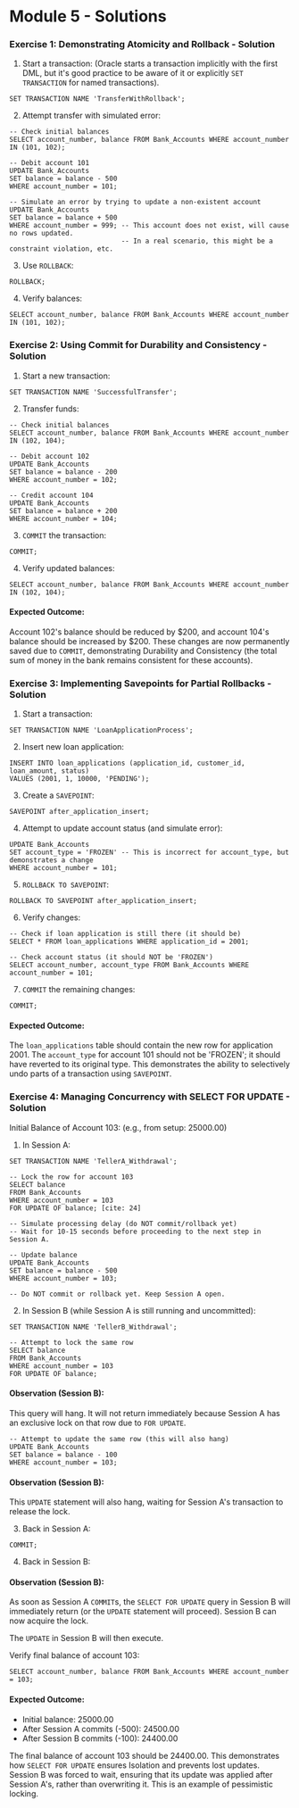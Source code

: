 # Module 5 - Solutions

### Exercise 1: Demonstrating Atomicity and Rollback - Solution

1. Start a transaction: (Oracle starts a transaction implicitly with the first DML, but it's good practice to be aware of it or explicitly `SET TRANSACTION` for named transactions).

```
SET TRANSACTION NAME 'TransferWithRollback';
```

2. Attempt transfer with simulated error:

```
-- Check initial balances
SELECT account_number, balance FROM Bank_Accounts WHERE account_number IN (101, 102);

-- Debit account 101
UPDATE Bank_Accounts
SET balance = balance - 500
WHERE account_number = 101;

-- Simulate an error by trying to update a non-existent account
UPDATE Bank_Accounts
SET balance = balance + 500
WHERE account_number = 999; -- This account does not exist, will cause no rows updated.
                            -- In a real scenario, this might be a constraint violation, etc.
```

3. Use `ROLLBACK`:

```
ROLLBACK;
```

4. Verify balances:

```
SELECT account_number, balance FROM Bank_Accounts WHERE account_number IN (101, 102);
```

### Exercise 2: Using Commit for Durability and Consistency - Solution

1. Start a new transaction:

```
SET TRANSACTION NAME 'SuccessfulTransfer';
```

2. Transfer funds:

```
-- Check initial balances
SELECT account_number, balance FROM Bank_Accounts WHERE account_number IN (102, 104);

-- Debit account 102
UPDATE Bank_Accounts
SET balance = balance - 200
WHERE account_number = 102;

-- Credit account 104
UPDATE Bank_Accounts
SET balance = balance + 200
WHERE account_number = 104;
```

3. `COMMIT` the transaction:

```
COMMIT;
```

4. Verify updated balances:

```
SELECT account_number, balance FROM Bank_Accounts WHERE account_number IN (102, 104);
```

#### Expected Outcome: 

Account 102's balance should be reduced by $200, and account 104's balance should be increased by $200. These changes are now permanently saved due to `COMMIT`, demonstrating Durability and Consistency (the total sum of money in the bank remains consistent for these accounts).

### Exercise 3: Implementing Savepoints for Partial Rollbacks - Solution

1. Start a transaction:

```
SET TRANSACTION NAME 'LoanApplicationProcess';
```

2. Insert new loan application:

```
INSERT INTO loan_applications (application_id, customer_id, loan_amount, status)
VALUES (2001, 1, 10000, 'PENDING');
```

3. Create a `SAVEPOINT`:

```
SAVEPOINT after_application_insert;
```

4. Attempt to update account status (and simulate error):

```
UPDATE Bank_Accounts
SET account_type = 'FROZEN' -- This is incorrect for account_type, but demonstrates a change
WHERE account_number = 101;
```

5. `ROLLBACK TO SAVEPOINT`:

```
ROLLBACK TO SAVEPOINT after_application_insert;
```

6. Verify changes:

```
-- Check if loan application is still there (it should be)
SELECT * FROM loan_applications WHERE application_id = 2001;

-- Check account status (it should NOT be 'FROZEN')
SELECT account_number, account_type FROM Bank_Accounts WHERE account_number = 101;
```

7. `COMMIT` the remaining changes:

```
COMMIT;
```

#### Expected Outcome: 

The `loan_applications` table should contain the new row for application 2001. The `account_type` for account 101 should not be 'FROZEN'; it should have reverted to its original type. This demonstrates the ability to selectively undo parts of a transaction using `SAVEPOINT`.

### Exercise 4: Managing Concurrency with SELECT FOR UPDATE - Solution

Initial Balance of Account 103: (e.g., from setup: 25000.00)

1. In Session A:

```
SET TRANSACTION NAME 'TellerA_Withdrawal';

-- Lock the row for account 103
SELECT balance
FROM Bank_Accounts
WHERE account_number = 103
FOR UPDATE OF balance; [cite: 24]

-- Simulate processing delay (do NOT commit/rollback yet)
-- Wait for 10-15 seconds before proceeding to the next step in Session A.

-- Update balance
UPDATE Bank_Accounts
SET balance = balance - 500
WHERE account_number = 103;

-- Do NOT commit or rollback yet. Keep Session A open.
```

2. In Session B (while Session A is still running and uncommitted):

```
SET TRANSACTION NAME 'TellerB_Withdrawal';

-- Attempt to lock the same row
SELECT balance
FROM Bank_Accounts
WHERE account_number = 103
FOR UPDATE OF balance;
```

#### Observation (Session B): 

This query will hang. It will not return immediately because Session A has an exclusive lock on that row due to `FOR UPDATE`.

```
-- Attempt to update the same row (this will also hang)
UPDATE Bank_Accounts
SET balance = balance - 100
WHERE account_number = 103;
```

#### Observation (Session B): 

This `UPDATE` statement will also hang, waiting for Session A's transaction to release the lock.

3. Back in Session A:

```
COMMIT;
```

4. Back in Session B:

#### Observation (Session B): 

As soon as Session A `COMMIT`s, the `SELECT FOR UPDATE` query in Session B will immediately return (or the `UPDATE` statement will proceed). Session B can now acquire the lock.

The `UPDATE` in Session B will then execute.

Verify final balance of account 103:

```
SELECT account_number, balance FROM Bank_Accounts WHERE account_number = 103;
```

#### Expected Outcome:

- Initial balance: 25000.00
- After Session A commits (-500): 24500.00
- After Session B commits (-100): 24400.00

The final balance of account 103 should be 24400.00. This demonstrates how `SELECT FOR UPDATE` ensures Isolation and prevents lost updates. Session B was forced to wait, ensuring that its update was applied after Session A's, rather than overwriting it. This is an example of pessimistic locking.